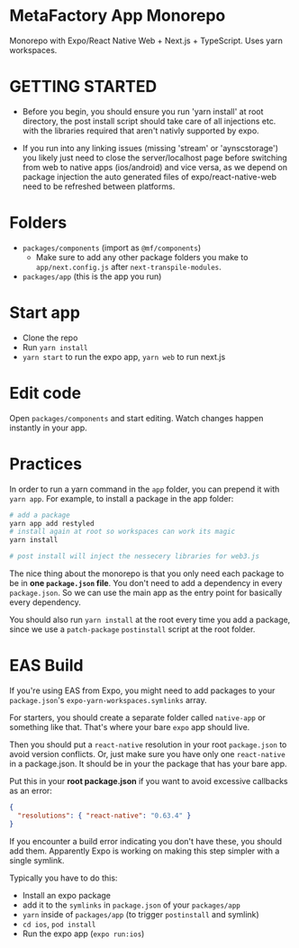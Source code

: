 # MetaFactory App Monorepo

Monorepo with Expo/React Native Web + Next.js + TypeScript. Uses yarn workspaces.

# GETTING STARTED

- Before you begin, you should ensure you run 'yarn install' at root directory, the post install script should take care of all injections etc. with the libraries required that aren't nativly supported by expo.

- If you run into any linking issues (missing 'stream' or 'aynscstorage') you likely just need to close the server/localhost page before switching from web to native apps (ios/android) and vice versa, as we depend on package injection the auto generated files of expo/react-native-web need to be refreshed between platforms.

# Folders

- `packages/components` (import as `@mf/components`)
  - Make sure to add any other package folders you make to `app/next.config.js` after `next-transpile-modules`.
- `packages/app` (this is the app you run)

# Start app

- Clone the repo
- Run `yarn install`
- `yarn start` to run the expo app, `yarn web` to run next.js

# Edit code

Open `packages/components` and start editing. Watch changes happen instantly in your app.

# Practices

In order to run a yarn command in the `app` folder, you can prepend it with `yarn app`. For example, to install a package
in the app folder:

```sh
# add a package
yarn app add restyled
# install again at root so workspaces can work its magic
yarn install

# post install will inject the nessecery libraries for web3.js

```

The nice thing about the monorepo is that you only need each package to be in **one `package.json` file**. You don't need to add a dependency in every `package.json`. So we can use the main app as the entry point for basically every dependency.

You should also run `yarn install` at the root every time you add a package, since we use a `patch-package` `postinstall` script at the root folder.

# EAS Build

If you're using EAS from Expo, you might need to add packages to your `package.json`'s `expo-yarn-workspaces.symlinks` array.

For starters, you should create a separate folder called `native-app` or something like that. That's where your bare `expo` app should live.

Then you should put a `react-native` resolution in your root `package.json` to avoid version conflicts. Or, just make sure you have only one `react-native` in a package.json. It should be in your the package that has your bare app.

Put this in your **root package.json** if you want to avoid excessive callbacks as an error:

```json
{
  "resolutions": { "react-native": "0.63.4" }
}
```

If you encounter a build error indicating you don't have these, you should add them. Apparently Expo is working on making this step simpler with a single symlink.

Typically you have to do this:

- Install an expo package
- add it to the `symlinks` in `package.json` of your `packages/app`
- `yarn` inside of `packages/app` (to trigger `postinstall` and symlink)
- `cd ios`, `pod install`
- Run the expo app (`expo run:ios`)
